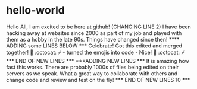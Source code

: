 # hello-world
Hello All,
I am excited to be here at github!  (CHANGING LINE 2) I have been hacking away at websites since 2000 as part of my job and played with them as a hobby in the late 90s.  Things have changed since then!
**** ADDING some LINES BELOW ***
Celebrate! Got this edited and merged together!  :tada: :octocat: :zap:  - turned the emojis into code - Nice!
:tada: :octocat: :zap:
*** END OF NEW LINES ***
***ADDING NEW LINES ***
It is amazing how fast this works.  There are probably 1000s of files being edited on their servers as we speak.  What a great way to collaborate with others and change code and review and test on the fly!
*** END OF NEW LINES 10 ***

